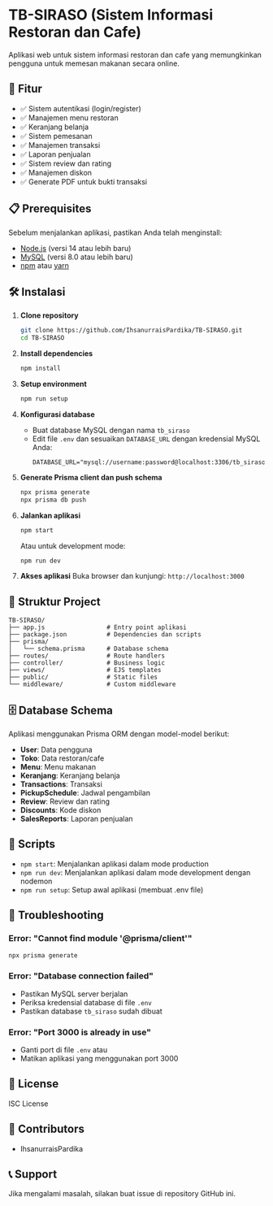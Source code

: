 # TB-SIRASO (Sistem Informasi Restoran dan Cafe)

Aplikasi web untuk sistem informasi restoran dan cafe yang memungkinkan pengguna untuk memesan makanan secara online.

## 🚀 Fitur

- ✅ Sistem autentikasi (login/register)
- ✅ Manajemen menu restoran
- ✅ Keranjang belanja
- ✅ Sistem pemesanan
- ✅ Manajemen transaksi
- ✅ Laporan penjualan
- ✅ Sistem review dan rating
- ✅ Manajemen diskon
- ✅ Generate PDF untuk bukti transaksi

## 📋 Prerequisites

Sebelum menjalankan aplikasi, pastikan Anda telah menginstall:

- [Node.js](https://nodejs.org/) (versi 14 atau lebih baru)
- [MySQL](https://www.mysql.com/) (versi 8.0 atau lebih baru)
- [npm](https://www.npmjs.com/) atau [yarn](https://yarnpkg.com/)

## 🛠️ Instalasi

1. **Clone repository**
   ```bash
   git clone https://github.com/IhsanurraisPardika/TB-SIRASO.git
   cd TB-SIRASO
   ```

2. **Install dependencies**
   ```bash
   npm install
   ```

3. **Setup environment**
   ```bash
   npm run setup
   ```

4. **Konfigurasi database**
   - Buat database MySQL dengan nama `tb_siraso`
   - Edit file `.env` dan sesuaikan `DATABASE_URL` dengan kredensial MySQL Anda:
     ```
     DATABASE_URL="mysql://username:password@localhost:3306/tb_siraso"
     ```

5. **Generate Prisma client dan push schema**
   ```bash
   npx prisma generate
   npx prisma db push
   ```

6. **Jalankan aplikasi**
   ```bash
   npm start
   ```

   Atau untuk development mode:
   ```bash
   npm run dev
   ```

7. **Akses aplikasi**
   Buka browser dan kunjungi: `http://localhost:3000`

## 📁 Struktur Project

```
TB-SIRASO/
├── app.js                 # Entry point aplikasi
├── package.json           # Dependencies dan scripts
├── prisma/
│   └── schema.prisma      # Database schema
├── routes/                # Route handlers
├── controller/            # Business logic
├── views/                 # EJS templates
├── public/                # Static files
└── middleware/            # Custom middleware
```

## 🗄️ Database Schema

Aplikasi menggunakan Prisma ORM dengan model-model berikut:

- **User**: Data pengguna
- **Toko**: Data restoran/cafe
- **Menu**: Menu makanan
- **Keranjang**: Keranjang belanja
- **Transactions**: Transaksi
- **PickupSchedule**: Jadwal pengambilan
- **Review**: Review dan rating
- **Discounts**: Kode diskon
- **SalesReports**: Laporan penjualan

## 🔧 Scripts

- `npm start`: Menjalankan aplikasi dalam mode production
- `npm run dev`: Menjalankan aplikasi dalam mode development dengan nodemon
- `npm run setup`: Setup awal aplikasi (membuat .env file)

## 🐛 Troubleshooting

### Error: "Cannot find module '@prisma/client'"
```bash
npx prisma generate
```

### Error: "Database connection failed"
- Pastikan MySQL server berjalan
- Periksa kredensial database di file `.env`
- Pastikan database `tb_siraso` sudah dibuat

### Error: "Port 3000 is already in use"
- Ganti port di file `.env` atau
- Matikan aplikasi yang menggunakan port 3000

## 📝 License

ISC License

## 👥 Contributors

- IhsanurraisPardika

## 📞 Support

Jika mengalami masalah, silakan buat issue di repository GitHub ini. 